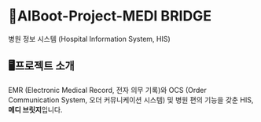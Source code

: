 # 🏥AIBoot-Project-MEDI BRIDGE

병원 정보 시스템 (Hospital Information System, HIS) 

## 🖥프로젝트 소개
EMR (Electronic Medical Record, 전자 의무 기록)와 OCS (Order Communication System, 오더 커뮤니케이션 시스템) 및 병원 편의 기능을 갖춘 HIS, **메디 브릿지**입니다.
